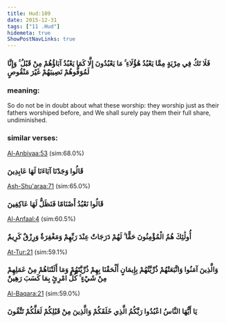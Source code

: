 ```yaml
---
title: Hud:109
date: 2015-12-31
tags: ["11 .Hud"]
hidemeta: true 
ShowPostNavLinks: true 
---
```

### فَلَا تَكُ فِي مِرْيَةٍ مِمَّا يَعْبُدُ هَٰؤُلَاءِ ۚ مَا يَعْبُدُونَ إِلَّا كَمَا يَعْبُدُ آبَاؤُهُمْ مِنْ قَبْلُ ۚ وَإِنَّا لَمُوَفُّوهُمْ نَصِيبَهُمْ غَيْرَ مَنْقُوصٍ
### meaning: 
So do not be in doubt about what these worship: they worship just as their fathers worshiped before, and We shall surely pay them their full share, undiminished.
### similar verses: 

[Al-Anbiyaa:53](/21/53) (sim:68.0%)

### قَالُوا وَجَدْنَا آبَاءَنَا لَهَا عَابِدِينَ

[Ash-Shu'araa:71](/26/71) (sim:65.0%)

### قَالُوا نَعْبُدُ أَصْنَامًا فَنَظَلُّ لَهَا عَاكِفِينَ

[Al-Anfaal:4](/8/4) (sim:60.5%)

### أُولَٰئِكَ هُمُ الْمُؤْمِنُونَ حَقًّا ۚ لَهُمْ دَرَجَاتٌ عِنْدَ رَبِّهِمْ وَمَغْفِرَةٌ وَرِزْقٌ كَرِيمٌ

[At-Tur:21](/52/21) (sim:59.1%)

### وَالَّذِينَ آمَنُوا وَاتَّبَعَتْهُمْ ذُرِّيَّتُهُمْ بِإِيمَانٍ أَلْحَقْنَا بِهِمْ ذُرِّيَّتَهُمْ وَمَا أَلَتْنَاهُمْ مِنْ عَمَلِهِمْ مِنْ شَيْءٍ ۚ كُلُّ امْرِئٍ بِمَا كَسَبَ رَهِينٌ

[Al-Baqara:21](/2/21) (sim:59.0%)

### يَا أَيُّهَا النَّاسُ اعْبُدُوا رَبَّكُمُ الَّذِي خَلَقَكُمْ وَالَّذِينَ مِنْ قَبْلِكُمْ لَعَلَّكُمْ تَتَّقُونَ
